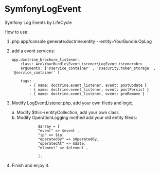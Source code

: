 # SymfonyLogEvent
Symfony Log Events by  LifeCycle

How to use:

1. php app/console generate:doctrine:entity --entity=YourBundle:OpLog

2. add a event services:
	```
	app.doctrine_brochure_listener:
		class: Ace\YourBundle\EventListener\LogEventListener<br>
		arguments: ['@service_container' , '@security.token_storage' , '@service_container' ]

		tags:
		    - { name: doctrine.event_listener, event: postUpdate }
		    - { name: doctrine.event_listener, event: postPersist }
		    - { name: doctrine.event_listener, event: preRemove }
	```

3. Modify LogEventListener.php, add your own fileds and logic,

	a. Modify $this->entityCollection, add your own class<br>
	b. Modify OperationLogging mothed add your old entity fileds:<br>
	```
			    $array = [
				"event" => $event ,
				"ip" => $ip,
				"operatedBy" => $OperatedBy,
				"operatedAt" => $date,
				"element" => $element ,

			    ];
	```

4. Finish and enjoy it.
